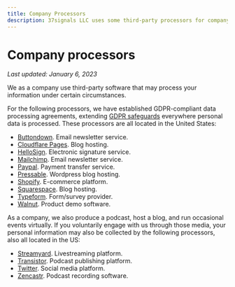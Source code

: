 ```yaml
---
title: Company Processors
description: 37signals LLC uses some third-party processors for company purposes outside of our products.
---
```


# Company processors

*Last updated: January 6, 2023*

We as a company use third-party software that may process your information under certain circumstances.

For the following processors, we have established GDPR-compliant data processing agreements, extending [GDPR safeguards](../index.md) everywhere personal data is processed. These processors are all located in the United States:

* [Buttondown](https://buttondown.email/legal/privacy). Email newsletter service.
* [Cloudflare Pages](https://www.cloudflare.com/privacypolicy/). Blog hosting.
* [HelloSign](https://www.hellosign.com/trust/compliance/gdpr). Electronic signature service.
* [Mailchimp](https://mailchimp.com/gdpr/). Email newsletter service.
* [Paypal](https://www.paypal.com/us/webapps/mpp/gdpr-readiness-requirements). Payment transfer service.
* [Pressable](https://pressable.com/legal/). Wordpress blog hosting.
* [Shopify](https://help.shopify.com/en/manual/your-account/privacy/GDPR). E-commerce platform.
* [Squarespace](https://www.squarespace.com/privacy). Blog hosting.
* [Typeform](https://www.typeform.com/help/a/what-is-gdpr-360029580771/). Form/survey provider.
* [Walnut](https://www.walnut.io/privacy). Product demo software.

As a company, we also produce a podcast, host a blog, and run occasional events virtually. If you voluntarily engage with us through those media, your personal information may also be collected by the following processors, also all located in the US:

* [Streamyard](https://streamyard.com/resources/docs/privacy/). Livestreaming platform.
* [Transistor](https://transistor.fm/privacy). Podcast publishing platform.
* [Twitter](https://gdpr.twitter.com/). Social media platform.
* [Zencastr](https://zencastr.com/privacy-policy). Podcast recording software.
